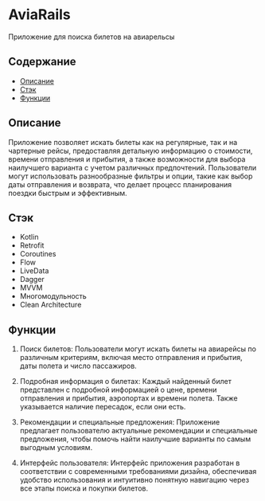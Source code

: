 # AviaRails

Приложение для поиска билетов на авиарельсы

## Содержание

- [Описание](#описание)
- [Стэк](#стэк)
- [Функции](#функции)


## Описание

Приложение позволяет искать билеты как на регулярные, так и на чартерные рейсы, предоставляя детальную информацию о стоимости, времени отправления и прибытия, а также возможности для выбора наилучшего варианта с учетом различных предпочтений. Пользователи могут использовать разнообразные фильтры и опции, такие как выбор даты отправления и возврата, что делает процесс планирования поездки быстрым и эффективным.

## Стэк

- Kotlin
- Retrofit
- Coroutines
- Flow
- LiveData
- Dagger
- MVVM
- Многомодульность
- Clean Architecture

## Функции

1. Поиск билетов: Пользователи могут искать билеты на авиарейсы по различным критериям, включая место отправления и прибытия, даты полета и число пассажиров.

2. Подробная информация о билетах: Каждый найденный билет представлен с подробной информацией о цене, времени отправления и прибытия, аэропортах и времени полета. Также указывается наличие пересадок, если они есть.

3. Рекомендации и специальные предложения: Приложение предлагает пользователю актуальные рекомендации и специальные предложения, чтобы помочь найти наилучшие варианты по самым выгодным условиям.

4. Интерфейс пользователя: Интерфейс приложения разработан в соответствии с современными требованиями дизайна, обеспечивая удобство использования и интуитивно понятную навигацию через все этапы поиска и покупки билетов.






